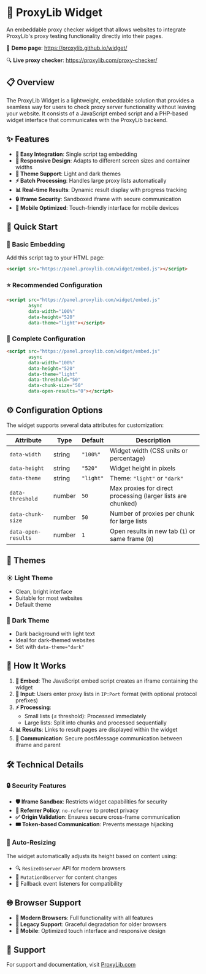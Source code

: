 # 🔧 ProxyLib Widget

An embeddable proxy checker widget that allows websites to integrate ProxyLib's proxy testing functionality directly into their pages.

🚀 **Demo page**: https://proxylib.github.io/widget/

🔍 **Live proxy checker**: https://proxylib.com/proxy-checker/

## 📋 Overview

The ProxyLib Widget is a lightweight, embeddable solution that provides a seamless way for users to check proxy server functionality without leaving your website. It consists of a JavaScript embed script and a PHP-based widget interface that communicates with the ProxyLib backend.

## ✨ Features

- **🔌 Easy Integration**: Single script tag embedding
- **📱 Responsive Design**: Adapts to different screen sizes and container widths
- **🎨 Theme Support**: Light and dark themes
- **⚡ Batch Processing**: Handles large proxy lists automatically
- **📊 Real-time Results**: Dynamic result display with progress tracking
- **🔒 Iframe Security**: Sandboxed iframe with secure communication
- **📲 Mobile Optimized**: Touch-friendly interface for mobile devices

## 🚀 Quick Start

### 🔧 Basic Embedding

Add this script tag to your HTML page:

```html
<script src="https://panel.proxylib.com/widget/embed.js"></script>
```

### ⭐ Recommended Configuration

```html
<script src="https://panel.proxylib.com/widget/embed.js"
        async
        data-width="100%"
        data-height="520"
        data-theme="light"></script>
```

### 🔧 Complete Configuration

```html
<script src="https://panel.proxylib.com/widget/embed.js"
        async
        data-width="100%"
        data-height="520"
        data-theme="light"
        data-threshold="50"
        data-chunk-size="50"
        data-open-results="0"></script>
```

## ⚙️ Configuration Options

The widget supports several data attributes for customization:

| Attribute | Type | Default | Description |
|-----------|------|---------|-------------|
| `data-width` | string | `"100%"` | Widget width (CSS units or percentage) |
| `data-height` | string | `"520"` | Widget height in pixels |
| `data-theme` | string | `"light"` | Theme: `"light"` or `"dark"` |
| `data-threshold` | number | `50` | Max proxies for direct processing (larger lists are chunked) |
| `data-chunk-size` | number | `50` | Number of proxies per chunk for large lists |
| `data-open-results` | number | `1` | Open results in new tab (`1`) or same frame (`0`) |

## 🎨 Themes

### ☀️ Light Theme
- Clean, bright interface
- Suitable for most websites
- Default theme

### 🌙 Dark Theme
- Dark background with light text
- Ideal for dark-themed websites
- Set with `data-theme="dark"`

## 🔄 How It Works

1. **🔌 Embed**: The JavaScript embed script creates an iframe containing the widget
2. **📝 Input**: Users enter proxy lists in `IP:Port` format (with optional protocol prefixes)
3. **⚡ Processing**:
   - Small lists (≤ threshold): Processed immediately
   - Large lists: Split into chunks and processed sequentially
4. **📊 Results**: Links to result pages are displayed within the widget
5. **💬 Communication**: Secure postMessage communication between iframe and parent

## 🛠️ Technical Details

### 🔒 Security Features

- **🛡️ Iframe Sandbox**: Restricts widget capabilities for security
- **🔐 Referrer Policy**: `no-referrer` to protect privacy
- **✅ Origin Validation**: Ensures secure cross-frame communication
- **🎟️ Token-based Communication**: Prevents message hijacking

### 📏 Auto-Resizing

The widget automatically adjusts its height based on content using:
- 🔍 `ResizeObserver` API for modern browsers
- 👀 `MutationObserver` for content changes
- 🔄 Fallback event listeners for compatibility

## 🌐 Browser Support

- **🚀 Modern Browsers**: Full functionality with all features
- **🔧 Legacy Support**: Graceful degradation for older browsers
- **📱 Mobile**: Optimized touch interface and responsive design

## 💬 Support

For support and documentation, visit [ProxyLib.com](https://proxylib.com)
